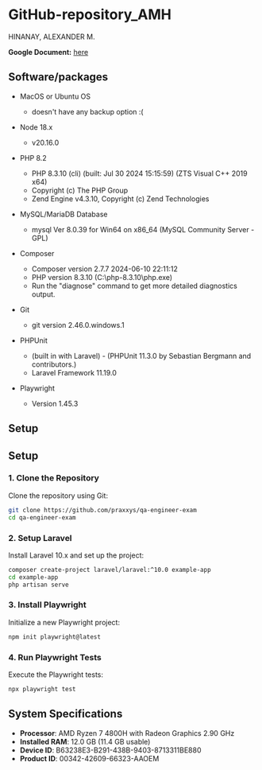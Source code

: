 # GitHub-repository_AMH

HINANAY, ALEXANDER M. 

**Google Document:** [here](https://docs.google.com/document/d/1B_3uHDOq65iIYs3ZhEH-dc2QGRysxmSA15Sp_RRv_Fg/edit)

## Software/packages
- MacOS or Ubuntu OS
  - doesn't have any backup option :(

- Node 18.x
  - v20.16.0

- PHP 8.2
  - PHP 8.3.10 (cli) (built: Jul 30 2024 15:15:59) (ZTS Visual C++ 2019 x64)
  - Copyright (c) The PHP Group
  - Zend Engine v4.3.10, Copyright (c) Zend Technologies

- MySQL/MariaDB Database
  - mysql Ver 8.0.39 for Win64 on x86_64 (MySQL Community Server - GPL)

- Composer
  - Composer version 2.7.7 2024-06-10 22:11:12
  - PHP version 8.3.10 (C:\php-8.3.10\php.exe)
  - Run the "diagnose" command to get more detailed diagnostics output.

- Git
  - git version 2.46.0.windows.1

- PHPUnit
  - (built in with Laravel) - (PHPUnit 11.3.0 by Sebastian Bergmann and contributors.)
  - Laravel Framework 11.19.0

- Playwright
  - Version 1.45.3

## Setup

## Setup

### 1. Clone the Repository

Clone the repository using Git:

```bash
git clone https://github.com/praxxys/qa-engineer-exam
cd qa-engineer-exam
```

### 2. Setup Laravel

Install Laravel 10.x and set up the project:

```bash
composer create-project laravel/laravel:^10.0 example-app
cd example-app
php artisan serve
```

### 3. Install Playwright

Initialize a new Playwright project:

```bash
npm init playwright@latest
```

### 4. Run Playwright Tests

Execute the Playwright tests:

```bash
npx playwright test
```




## System Specifications

- **Processor**: AMD Ryzen 7 4800H with Radeon Graphics 2.90 GHz
- **Installed RAM**: 12.0 GB (11.4 GB usable)
- **Device ID**: B63238E3-B291-438B-9403-8713311BE880
- **Product ID**: 00342-42609-66323-AAOEM
